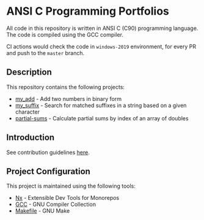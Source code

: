 # ANSI C Programming Portfolios

All code in this repository is written in ANSI C (C90) programming language. The code is compiled using the GCC compiler.

CI actions would check the code in `windows-2019` environment, for every PR and push to the `master` branch.

## Description

This repository contains the following projects:

-   [my_add](./projects/task1/my_add/README.md) - Add two numbers in binary form
-   [my_suffix](./projects/task1/my_suffix/README.md) - Search for matched suffixes in a string based on a given character
-   [partial-sums](./projects/task2/README.md) - Calculate partial sums by index of an array of doubles

## Introduction

See contribution guidelines [here](CONTRIBUTING.md).

## Project Configuration

This project is maintained using the following tools:

-   [Nx](https://nx.dev) - Extensible Dev Tools for Monorepos
-   [GCC](https://gcc.gnu.org) - GNU Compiler Collection
-   [Makefile](https://www.gnu.org/software/make) - GNU Make
